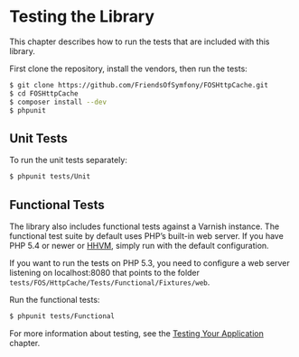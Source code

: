Testing the Library
===================

This chapter describes how to run the tests that are included with this library.

First clone the repository, install the vendors, then run the tests:

```bash
$ git clone https://github.com/FriendsOfSymfony/FOSHttpCache.git
$ cd FOSHttpCache
$ composer install --dev
$ phpunit
```

Unit Tests
----------

To run the unit tests separately:

```bash
$ phpunit tests/Unit
```

Functional Tests
----------------

The library also includes functional tests against a Varnish instance. The
functional test suite by default uses PHP’s built-in web server. If you have
PHP 5.4 or newer or [HHVM](http://www.hhvm.com/), simply run with the default
configuration.

If you want to run the tests on PHP 5.3, you need to configure a web server
listening on localhost:8080 that points to the folder
`tests/FOS/HttpCache/Tests/Functional/Fixtures/web`.

Run the functional tests:

```bash
$ phpunit tests/Functional
```

For more information about testing, see the
[Testing Your Application](testing-your-application.md) chapter.
